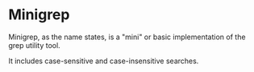 # Minigrep

Minigrep, as the name states, is a "mini" or basic implementation of the grep utility tool.

It includes case-sensitive and case-insensitive searches.